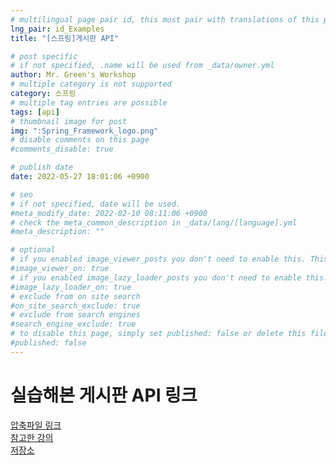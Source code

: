 ```yaml
---
# multilingual page pair id, this must pair with translations of this page. (This name must be unique)
lng_pair: id_Examples
title: "[스프링]게시판 API"

# post specific
# if not specified, .name will be used from _data/owner.yml
author: Mr. Green's Workshop
# multiple category is not supported
category: 스프링
# multiple tag entries are possible
tags: [api]
# thumbnail image for post
img: ":Spring_Framework_logo.png"
# disable comments on this page
#comments_disable: true

# publish date
date: 2022-05-27 18:01:06 +0900

# seo
# if not specified, date will be used.
#meta_modify_date: 2022-02-10 08:11:06 +0900
# check the meta_common_description in _data/lang/[language].yml
#meta_description: ""

# optional
# if you enabled image_viewer_posts you don't need to enable this. This is only if image_viewer_posts = false
#image_viewer_on: true
# if you enabled image_lazy_loader_posts you don't need to enable this. This is only if image_lazy_loader_posts = false
#image_lazy_loader_on: true
# exclude from on site search
#on_site_search_exclude: true
# exclude from search engines
#search_engine_exclude: true
# to disable this page, simply set published: false or delete this file
#published: false
---
```


<!-- outline-start -->

<!-- outline-end -->

# 실습해본 게시판 API 링크   
[압축파일 링크](https://drive.google.com/file/d/1RKkKBj3lLNnTPtfaeMfcmJNsJqHycx08/view?usp=sharing)   
[참고한 강의](https://www.inflearn.com/course/backend-%EC%86%A1%EC%9E%90%EB%B0%94#curriculum)   
[저장소](https://github.com/lsw11111/lsj-spring)   
